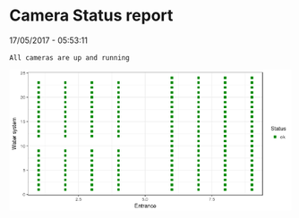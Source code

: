 Camera Status report
================
17/05/2017 - 05:53:11

    All cameras are up and running

![](camreport_files/figure-markdown_github/unnamed-chunk-2-1.png)
